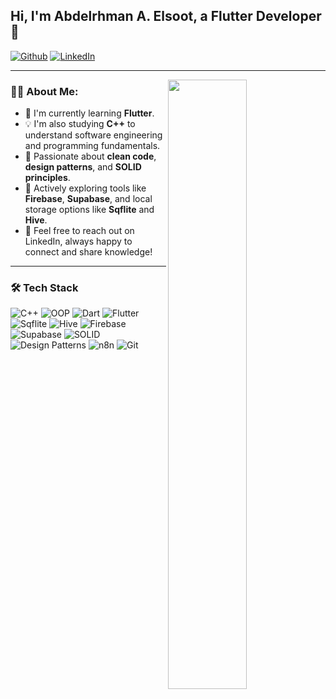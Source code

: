 ## Hi, I'm Abdelrhman A. Elsoot, a Flutter Developer 🚀

[![Github](https://img.shields.io/badge/-GitHub-000?style=flat&logo=github&logoColor=white)](https://github.com/AbdelrhmanElsoot)
[![LinkedIn](https://img.shields.io/badge/-LinkedIn-blue?style=flat&logo=linkedin&logoColor=white)](https://www.linkedin.com/in/abdelrhmanelsoot/)

---

<img align="right" width="50%" src="[https://media.licdn.com/dms/image/v2/D4E03AQF2zUgu3Cl0Fg/profile-displayphoto-shrink_800_800/B4EZVyELkfG0Ac-/0/1741375454961?e=1756339200&v=beta&t=Z-l1KM_zvODxz-qiTZqEssTZ1c8vPUxQ6P0TYx_lWu8]"/>

### 👨‍💻 About Me:

- 🔭 I'm currently learning **Flutter**.
- 💡 I'm also studying **C++** to understand software engineering and programming fundamentals.
- 🧠 Passionate about **clean code**, **design patterns**, and **SOLID principles**.
- 📌 Actively exploring tools like **Firebase**, **Supabase**, and local storage options like **Sqflite** and **Hive**.
- 💬 Feel free to reach out on LinkedIn, always happy to connect and share knowledge!

---

### 🛠️ Tech Stack

![C++](https://img.shields.io/badge/C++-00599C?style=flat&logo=c%2B%2B&logoColor=white)
![OOP](https://img.shields.io/badge/OOP-Principles-blue?style=flat)
![Dart](https://img.shields.io/badge/Dart-0175C2?style=flat&logo=dart&logoColor=white)
![Flutter](https://img.shields.io/badge/Flutter-02569B?style=flat&logo=flutter&logoColor=white)
![Sqflite](https://img.shields.io/badge/Sqflite-4D4D4D?style=flat&logo=sqlite&logoColor=white)
![Hive](https://img.shields.io/badge/Hive-FFC107?style=flat&logo=hive&logoColor=black)
![Firebase](https://img.shields.io/badge/Firebase-FFCA28?style=flat&logo=firebase&logoColor=black)
![Supabase](https://img.shields.io/badge/Supabase-3ECF8E?style=flat&logo=supabase&logoColor=white)
![SOLID](https://img.shields.io/badge/SOLID-Principles-orange?style=flat)
![Design Patterns](https://img.shields.io/badge/Design%20Patterns-Important-blueviolet?style=flat)
![n8n](https://img.shields.io/badge/n8n-A72EF4?style=flat&logo=n8n&logoColor=white)
![Git](https://img.shields.io/badge/Git-F05032?style=flat&logo=git&logoColor=white)


